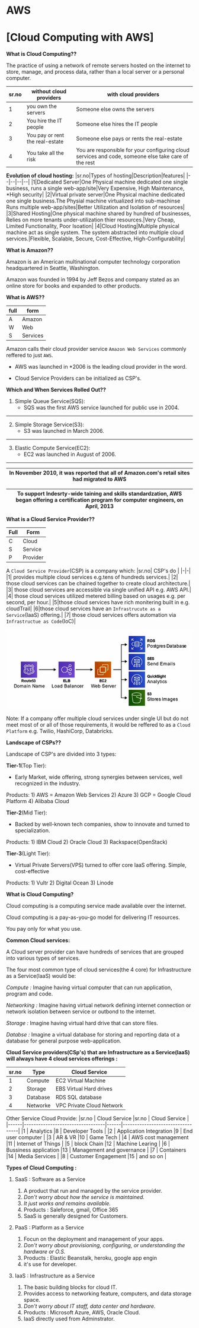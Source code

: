 # AWS
# [Cloud Computing with AWS]

**What is Cloud Computing??**

The practice of using a network of remote servers hosted on the internet to store, manage, and process data, rather than a local server or a personal computer.

| sr.no | without cloud providers         | with cloud providers                                                                                 |
|-------|---------------------------------|------------------------------------------------------------------------------------------------------|
| 1     | you own the servers             | Someone else owns the servers                                                                        |
| 2     | You hire the IT people          | Someone else hires the IT people                                                                     |
| 3     | You pay or rent the real-estate | Someone else pays or rents the real-estate                                                           |
| 4     | You take all the risk           | You are responsible for your configuring cloud services and code, someone else take care of the rest |

**Evolution of cloud hosting:**
|sr.no|Types of hosting|Description|features|
|--|--|--|--|
|1|Dedicated Server|One Physical machine dedicated one single business, runs a single web-app/site|Very Expensive, High Maintenance, *High security|
|2|Virtual private server|One Physical machine dedicated one single business.The Physial machine virtualized into sub-machinse Runs multiple web-app/sites|Better Utilization and Isolation of resources|
|3|Shared Hosting|One physical machine shared by hundred of businesses, Relies on more tenants under-utilization thier resources.|Very Cheap, Limited Functionality, Poor Isoation|
|4|Cloud Hosting|Multiple physical machine act as single system. The system abstracted into multiple cloud services.|Flexible, Scalable, Secure, Cost-Effective, High-Configurability|

**What is Amazon??**

Amazon is an American multinational computer technology corporation headquartered in Seattle, Washington.

Amazon was founded in 1994 by Jeff Bezos and company stated as an online store for books and expanded to other products.

**What is AWS??**

| full | form     |
|------|----------|
| A    | Amazon   | 
| W    | Web      |
| S    | Services |

Amazon calls their cloud provider service `Amazon Web Services` commonly reffered to just `AWS`.

 * AWS was launched in *2006 is the leading cloud provider in the word.

 * Cloud Service Providers can be initialized as CSP's.


**Which and When Services Rolled Out??**
1) Simple Queue Service(SQS):
    * SQS was the first AWS service launched for public use in 2004.
<hr>

2) Simple Storage Service(S3):
    * S3 was launched in March 2006.
<hr>

3) Elastic Compute Service(EC2):
    * EC2 was launched in August of 2006.
<hr>

| In November 2010, it was reported that all of Amazon.com's retail sites had migrated to AWS |
|---------------------------------------------------------------------------------------------|

| To support Indesrty-wide taining and skills standardzation, AWS began offering a certification program for computer engineers, on April, 2013 |
|-----------------------------------------------------------------------------------------------------------------------------------------------|

**What is a Cloud Service Provider??**

| Full | Form     |
|------|----------|
| C    | Cloud    |
| S    | Service  |
| P    | Provider |

A `Cloud Service Provider`(CSP) is a company which:
|sr.no| CSP's do |
|-|-|
|1| provides multiple cloud services e.g.tens of hundreds services.|
|2| those cloud services can be chained together to create cloud architecture.|
|3| those cloud services are accessible via single unified API e.g. AWS API.|
|4| those cloud services utilized metered billing based on usages e.g. per second, per hour.|
|5|those cloud services have rich monitering built in e.g. cloudTrail|
|6|those cloud services have an `Infrastrucute as a Service`(IaaS) offering.|
|7| those cloud services offers automation via `Infrastructue as Code`(IoC)|

 <img src="/Images/CSP.png" alt="Nw"> 

Note:
If a company offer multiple cloud services under single UI but do not meet most of or all of those requirements, it would be reffered to as a `Cloud Platform` e.g. Twilio, HashiCorp, Databricks.

**Landscape of CSPs??**

Landscape of CSP's are divided into 3 types:

**Tier-1**(Top Tier):

* Early Market, wide offering, strong synergies between services, well recognized in the industry.

Products:
    1) AWS = Amazon Web Services
    2) Azure
    3) GCP = Google Cloud Platform
    4) Alibaba Cloud

**Tier-2**(Mid Tier):

* Backed by well-known tech companies, show to innovate and turned to specialization.

Products:
    1) IBM Cloud
    2) Oracle Cloud
    3) Rackspace(OpenStack)

**Tier-3**(Light Tier):

* Virtual Private Servers(VPS) turned to offer core IaaS offering. Simple, cost-effective

Products:
    1) Vultr
    2) Digital Ocean
    3) Linode

**What is Cloud Computing?**

Cloud computing is a computing service made available over the internet.

Cloud computing is a pay-as-you-go model for delivering IT resources.

You pay only for what you use.

**Common Cloud services:**

A Cloud server provider can have hundreds of services that are grouped into various types of services.

The four most common type of cloud services(the 4 core) for Infrastructure as a Service(IaaS) would be:

*Compute :* Imagine having virtual computer that can run application, program and code.

*Networking :* Imagine having virtual network defining internet connection or network isolation between service or outbond to the internet.

*Storage :* Imagine having virtual hard drive that can store files.

*Databse :* Imagine a virtual database for storing and reporting data ot a database for general purpose web-application.

**Cloud Service providers(CSp's) that are Infrastructure as a Service(IaaS) will always have 4 cloud services offerings :**

|sr.no | Type   | Cloud Service            |
|------|--------|--------------------------|
|1     |Compute | EC2 Virtual Machine      |
|2     |Storage | EBS Virtual Hard drives  |
|3     |Database| RDS SQL database         |
|4     |Networke| VPC Private Cloud Network|

Other Service Cloud Provide:
|sr.no |         Cloud Service            |sr.no |         Cloud Service            |
|------|----------------------------------|------|----------------------------------|
|1     | Analytics                        |8     | Developer Tools                  |
|2     | Application Integration          |9     | End user computer                |
|3     | AR & VR                          |10    | Game Tech                        |
|4     | AWS cost management              |11    | Internet of Things               |
|5     | block Chain                      |12    | Machine Learing                  |
|6     | Bussiness application            |13    | Management and governance        |
|7     | Containers                       |14    | Media Services                   |
|8     | Customer Engagement              |15    | and so on                        |


**Types of Cloud Computing :**

1) SaaS : Software as a Service<br>
   1) A product that run and managed by the service provider.<br>
   2) *Don't worry about how the service is maintained.*<br>
   3) *It just works and remains available.*<br>
   4) Products : Saleforce, gmail, Office 365<br>
   5) SaaS is generally designed for Customers.

2) PaaS : Platform as a Service
   1) Focun on the deployment and management of your apps.
   2) *Don't worry about provisioning, configuring, or understanding the hardware or O.S.*
   3) Products : Elastic Beanstalk, heroku, google app engin
   4) it's use for developer.

3) IaaS : Infrastructure as a Service
   1) The basic building blocks for cloud IT.
   2) Provides access to networking feature, computers, and data storage space.
   3) *Don't worry about IT staff, data center and hardware.*
   4) Products : Microsoft Azure, AWS, Oracle Cloud.
   5) IaaS directly used from Adminstrator.

